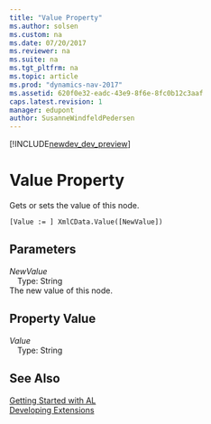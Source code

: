```yaml
---
title: "Value Property"
ms.author: solsen
ms.custom: na
ms.date: 07/20/2017
ms.reviewer: na
ms.suite: na
ms.tgt_pltfrm: na
ms.topic: article
ms.prod: "dynamics-nav-2017"
ms.assetid: 620f0e32-eadc-43e9-8f6e-8fc0b12c3aaf
caps.latest.revision: 1
manager: edupont
author: SusanneWindfeldPedersen
---
```


[!INCLUDE[newdev_dev_preview](../includes/newdev_dev_preview.md)]

# Value Property
Gets or sets the value of this node.  
```  
[Value := ] XmlCData.Value([NewValue])  
```  
## Parameters
*NewValue*    
&emsp;Type: String  
The new value of this node.  
  
## Property Value
*Value*  
&emsp;Type: String  
  
## See Also
[Getting Started with AL](../devenv-get-started.md)  
[Developing Extensions](../devenv-dev-overview.md)  
